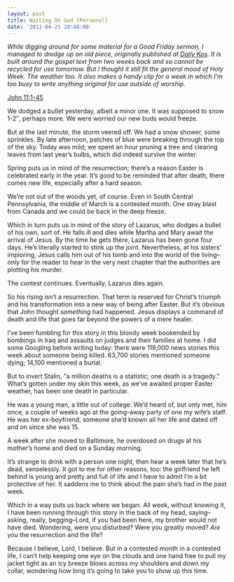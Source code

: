 ```yaml
---
layout: post
title: Waiting On God [Personal]
date: '2011-04-21 20:48:00'
---
```



*While digging around for some material for a Good Friday sermon, I managed to dredge up an old piece, originally published at [Daily Kos](http://www.dailykos.com/story/2005/03/13/99101/-The-Word-For-the-Week). It is built around the gospel text from two weeks back and so cannot be recycled for use tomorrow. But I thought it still fit the general mood of Holy Week. The weather too. It also makes a handy clip for a week in which I’m too busy to write anything original for use outside of worship.*

[John 11:1-45](http://bible.oremus.org/?passage=John+11%3A1-45&vnum=yes&version=nrsv)

We dodged a bullet yesterday, albeit a minor one. It was supposed to snow 1-2″, perhaps more. We were worried our new buds would freeze.

But at the last minute, the storm veered off. We had a snow shower, some sprinkles. By late afternoon, patches of blue were breaking through the top of the sky. Today was mild; we spent an hour pruning a tree and clearing leaves from last year’s bulbs, which did indeed survive the winter.

Spring puts us in mind of the resurrection; there’s a reason Easter is celebrated early in the year. It’s good to be reminded that after death, there comes new life, especially after a hard season.

We’re not out of the woods yet, of course. Even in South Central Pennsylvania, the middle of March is a contested month. One stray blast from Canada and we could be back in the deep freeze.

Which in turn puts us in mind of the story of Lazarus, who dodges a bullet of his own, sort of. He falls ill and dies while Martha and Mary await the arrival of Jesus. By the time he gets there, Lazarus has been gone four days. He’s literally started to stink up the joint. Nevertheless, at his sisters’ imploring, Jesus calls him out of his tomb and into the world of the living–only for the reader to hear in the very next chapter that the authorities are plotting his murder.

The contest continues. Eventually, Lazarus dies again.

So his rising isn’t a resurrection. That term is reserved for Christ’s triumph and his transformation into a new way of being after Easter. But it’s obvious that John thought *something* had happened. Jesus displays a command of death and life that goes far beyond the powers of a mere healer.

I’ve been fumbling for this story in this bloody week bookended by bombings in Iraq and assaults on judges and their families at home. I did some Googling before writing today: there were 119,000 news stories this week about someone being killed. 63,700 stories mentioned someone dying; 14,100 mentioned a burial.

But to invert Stalin, “a million deaths is a statistic; one death is a tragedy.” What’s gotten under my skin this week, as we’ve awaited proper Easter weather, has been one death in particular.

He was a young man, a little out of college. We’d heard of, but only met, him once, a couple of weeks ago at the going-away party of one my wife’s staff. He was her ex-boyfriend, someone she’d known all her life and dated off and on since she was 15.

A week after she moved to Baltimore, he overdosed on drugs at his mother’s home and died on a Sunday morning.

It’s strange to drink with a person one night, then hear a week later that he’s dead, senselessly. It got to me for other reasons, too: the girlfriend he left behind is young and pretty and full of life and I have to admit I’m a bit protective of her. It saddens me to think about the pain she’s had in the past week.

Which in a way puts us back where we began. All week, without knowing it, I have been running through this story in the back of my head, saying–asking, really, begging–Lord, if you had been here, my brother would not have died. Wondering, were you disturbed? Were you greatly moved? *Are* you the resurrection and the life?

Because I believe, Lord, I believe. But in a contested month in a contested life, I can’t help keeping one eye on the clouds and one hand free to pull my jacket tight as an icy breeze blows across my shoulders and down my collar, wondering how long it’s going to take you to show up this time.


